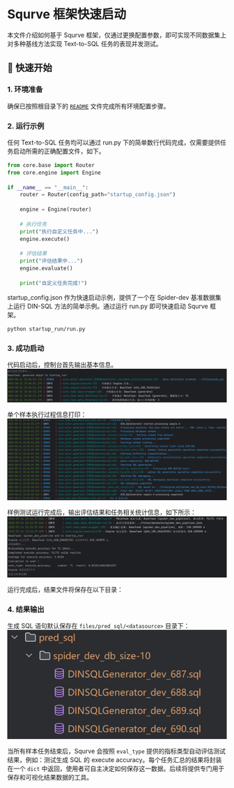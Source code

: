 # Squrve 框架快速启动

本文件介绍如何基于 Squrve 框架，仅通过更换配置参数，即可实现不同数据集上对多种基线方法实现 Text-to-SQL 任务的表现并发测试。

## 🚀 快速开始

### 1. 环境准备

确保已按照根目录下的 [`README`](https://github.com/Satissss/Squrve) 文件完成所有环境配置步骤。

### 2. 运行示例

任何 Text-to-SQL 任务均可以通过 run.py 下的简单数行代码完成，仅需要提供任务启动所需的正确配置文件，如下。

```python 
from core.base import Router
from core.engine import Engine

if __name__ == "__main__":
    router = Router(config_path="startup_config.json")

    engine = Engine(router)

    # 执行任务
    print("执行自定义任务中...")
    engine.execute()

    # 评估结果
    print("评估结果中...")
    engine.evaluate()

    print("自定义任务完成!")

```

startup_config.json 作为快速启动示例，提供了一个在 Spider-dev 基准数据集上运行 DIN-SQL 方法的简单示例。通过运行 run.py 即可快速启动 Squrve 框架。

```bash
python startup_run/run.py
```


### 3. 成功启动

代码启动后，控制台首先输出基本信息。
![img.png](../assets/run_start.png)

单个样本执行过程信息打印：
![img.png](../assets/run_single.png)

样例测试运行完成后，输出评估结果和任务相关统计信息，如下所示：
![img.png](../assets/img.png)

运行完成后，结果文件将保存在以下目录：

### 4. 结果输出

生成 SQL 语句默认保存在 `files/pred_sql/<datasource>` 目录下： 
![img.png](../assets/pred_sql.png)

当所有样本任务结束后，Squrve 会按照 `eval_type` 提供的指标类型自动评估测试结果，例如：测试生成 SQL 的 execute accuracy。每个任务汇总的结果将封装在一个 `dict` 中返回，使用者可自主决定如何保存这一数据。后续将提供专门用于保存和可视化结果数据的工具。

